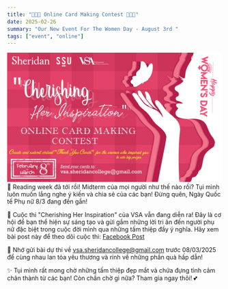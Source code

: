 ```yaml
---
title: "🌸🌸🌸 Online Card Making Contest 🌸🌸🌸"
date: 2025-02-26
summary: "Our New Event For The Women Day - August 3rd "
tags: ["event", "online"]
---
```


![Online Card Making Contest Banner](./a.jpg)
🌸 Reading week đã tới rồi! Midterm của mọi người như thế nào rồi? Tụi mình luôn muốn lắng nghe ý kiến và chia sẻ của các bạn! Đừng quên, Ngày Quốc tế Phụ nữ 8/3 đang đến gần!  

🎨 Cuộc thi "Cherishing Her Inspiration" của VSA vẫn đang diễn ra! Đây là cơ hội để bạn thể hiện sự sáng tạo và gửi gắm những lời tri ân đến người phụ nữ đặc biệt trong cuộc đời mình qua những tấm thiệp đầy ý nghĩa. Hãy xem bài post này để theo dõi cuộc thi: [Facebook Post](https://www.facebook.com/share/p/1BR74tXtjX/?mibextid=wwXIfr)  

📩 Nhớ gửi bài dự thi về vsa.sheridancollege@gmail.com trước 08/03/2025 để cùng nhau lan tỏa yêu thương và rinh về những phần quà hấp dẫn!  

✨ Tụi mình rất mong chờ những tấm thiệp đẹp mắt và chứa đựng tình cảm chân thành từ các bạn! Còn chần chờ gì nữa? Tham gia ngay thôi! 💕  
